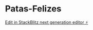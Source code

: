 # Patas-Felizes

[Edit in StackBlitz next generation editor ⚡️](https://stackblitz.com/~/github.com/victorpb1/Patas-Felizes)